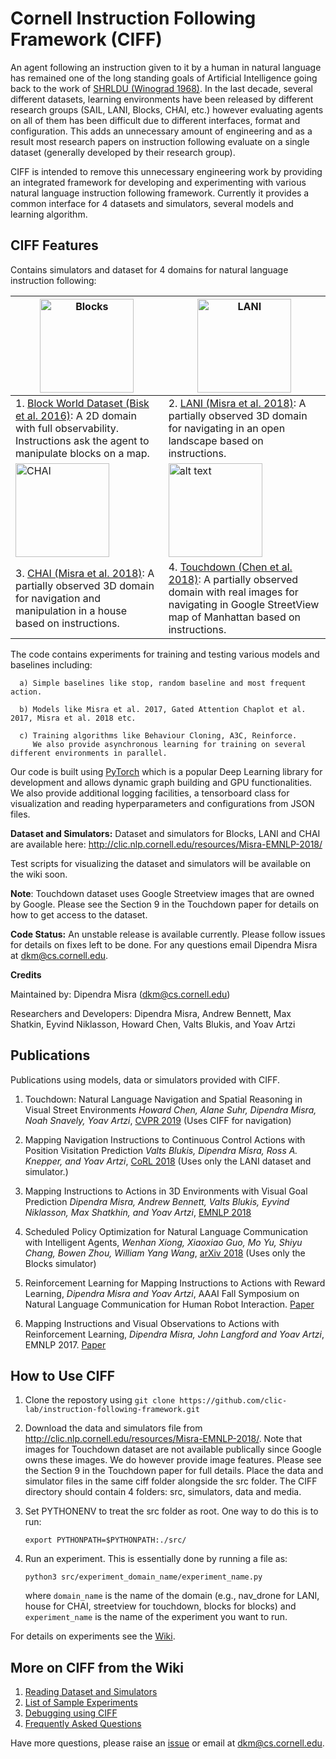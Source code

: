 # Cornell Instruction Following Framework (CIFF)

An agent following an instruction given to it by a human in natural language has remained one of the long standing goals of Artificial Intelligence going back to the work of [SHRLDU (Winograd 1968)](https://en.wikipedia.org/wiki/SHRDLU). In the last decade, several different datasets, learning environments have been released by different research groups (SAIL, LANI, Blocks, CHAI, etc.) however evaluating agents on all of them has been difficult due to different interfaces, format and configuration. This adds an unnecessary amount of engineering and as a result most research papers on instruction following evaluate on a single dataset (generally developed by their research group).

CIFF is intended to remove this unnecessary engineering work by providing an integrated framework for developing and experimenting with various natural language instruction following framework. Currently it provides a common interface for 4 datasets and simulators, several models and learning algorithm.

## CIFF Features

Contains simulators and dataset for 4 domains for natural language instruction following: 

|<img src="media/blocks.png" alt="Blocks" height="150"> | <img src="media/lani.png" alt="LANI" height="150">  | 
|--- | --- |
| 1. [Block World Dataset (Bisk et al. 2016)](http://yonatanbisk.com/papers/2016-NAACL.pdf): A 2D domain with full observability. Instructions ask the agent to manipulate blocks on a map. | 2. [LANI (Misra et al. 2018)](http://cs.cornell.edu/~dkm/papers/mbbnsa-emnlp.2018.pdf): A partially observed 3D domain for navigating in an open landscape based on instructions. |
|<img src="media/chai.png" alt="CHAI" height="150">  | <img src="media/touchdown.png" alt="alt text" height="150"> |
| 3. [CHAI (Misra et al. 2018)](http://cs.cornell.edu/~dkm/papers/mbbnsa-emnlp.2018.pdf): A partially observed 3D domain for navigation and manipulation in a house based on instructions. | 4. [Touchdown (Chen et al. 2018)](https://arxiv.org/abs/1811.12354): A partially observed domain with real images for navigating in Google StreetView map of Manhattan based on instructions. |


The code contains experiments for training and testing various models and baselines including:

      a) Simple baselines like stop, random baseline and most frequent action.

      b) Models like Misra et al. 2017, Gated Attention Chaplot et al. 2017, Misra et al. 2018 etc.
        
      c) Training algorithms like Behaviour Cloning, A3C, Reinforce. 
         We also provide asynchronous learning for training on several different environments in parallel. 

Our code is built using [PyTorch](https://pytorch.org/) which is a popular Deep Learning library for development and allows dynamic graph building and GPU functionalities. We also provide additional logging facilities, a tensorboard class for visualization and reading hyperparameters and configurations from JSON files.

**Dataset and Simulators:** Dataset and simulators for Blocks, LANI and CHAI are available here: http://clic.nlp.cornell.edu/resources/Misra-EMNLP-2018/
   
 Test scripts for visualizing the dataset and simulators will be available on the wiki soon.

**Note**: Touchdown dataset uses Google Streetview images that are owned by Google. Please see the Section 9 in the Touchdown paper for details on how to get access to the dataset.

**Code Status:** An unstable release is available currently. Please follow issues for details on fixes left to be done. For any questions email Dipendra Misra at dkm@cs.cornell.edu. 

**Credits**

Maintained by: Dipendra Misra (dkm@cs.cornell.edu)

Researchers and Developers: Dipendra Misra, Andrew Bennett, Max Shatkin, Eyvind Niklasson, Howard Chen, Valts Blukis, and Yoav Artzi

## Publications

Publications using models, data or simulators provided with CIFF.

1) Touchdown: Natural Language Navigation and Spatial Reasoning in Visual Street Environments *Howard Chen, Alane Suhr, Dipendra Misra, Noah Snavely, Yoav Artzi*, [CVPR 2019](https://arxiv.org/pdf/1811.12354.pdf)  (Uses CIFF for navigation)

2) Mapping Navigation Instructions to Continuous Control Actions with Position Visitation Prediction *Valts Blukis, Dipendra Misra, Ross A. Knepper, and Yoav Artzi*, [CoRL 2018](http://www.cs.cornell.edu/~dkm/papers/bmka-corl.2018.pdf) (Uses only the LANI dataset and simulator.)

3) Mapping Instructions to Actions in 3D Environments with Visual Goal Prediction *Dipendra Misra, Andrew Bennett, Valts Blukis, Eyvind Niklasson, Max Shatkhin, and Yoav Artzi*, [EMNLP 2018](https://arxiv.org/abs/1809.00786)

4) Scheduled Policy Optimization for Natural Language Communication with Intelligent Agents, *Wenhan Xiong, Xiaoxiao Guo, Mo Yu, Shiyu Chang, Bowen Zhou, William Yang Wang*, [arXiv 2018](https://arxiv.org/abs/1806.06187) (Uses only the Blocks simulator)

5) Reinforcement Learning for Mapping Instructions to Actions with Reward Learning, *Dipendra Misra and Yoav Artzi*, AAAI Fall Symposium on Natural Language Communication for Human Robot Interaction. [Paper](http://www.ttic.edu/nchrc/papers/19.pdf)

6) Mapping Instructions and Visual Observations to Actions with Reinforcement Learning, *Dipendra Misra, John Langford and Yoav Artzi*, EMNLP 2017. [Paper](http://www.cs.cornell.edu/~dkm/papers/mla-emnlp.2017.pdf)

## How to Use CIFF

1) Clone the repostory using `git clone https://github.com/clic-lab/instruction-following-framework.git`

2) Download the data and simulators file from http://clic.nlp.cornell.edu/resources/Misra-EMNLP-2018/. Note that images for Touchdown dataset are not available publically since Google owns these images. We do however provide image features. Please see the Section 9 in the Touchdown paper for full details. Place the data and simulator files in the same ciff folder alongside the src folder. The CIFF directory should contain 4 folders: src, simulators, data and media.
     
3) Set PYTHONENV to treat the src folder as root. One way to do this is to run:
 
   `export PYTHONPATH=$PYTHONPATH:./src/`

4) Run an experiment. This is essentially done by running a file as:

   `python3 src/experiment_domain_name/experiment_name.py`

   where `domain_name` is the name of the domain (e.g., nav_drone for LANI, house for CHAI, streetview for touchdown, blocks for blocks) and `experiment_name` is the name of the experiment you want to run.

For details on experiments see the [Wiki](https://github.com/clic-lab/ciff/wiki).

## More on CIFF from the Wiki

1. [Reading Dataset and Simulators](https://github.com/lil-lab/ciff/wiki/Datasets-and-Simulators)
2. [List of Sample Experiments](https://github.com/lil-lab/ciff/wiki/Sample-Experiments)
3. [Debugging using CIFF](https://github.com/lil-lab/ciff/wiki/Debugging-Tools)
4. [Frequently Asked Questions](https://github.com/lil-lab/ciff/wiki/FAQ)

Have more questions, please raise an [issue](https://github.com/lil-lab/ciff/issues) or email at dkm@cs.cornell.edu.
